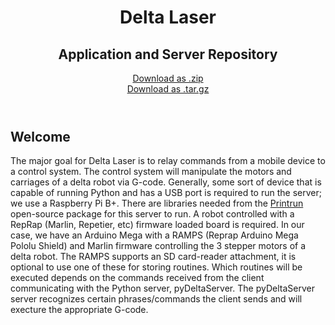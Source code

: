 <html>
<head>
<meta charset='utf-8'>
<meta http-equiv="X-UA-Compatible" content="chrome=1">
<link rel="stylesheet" type="text/css" href="https://github.com/d-mariano/DeltaControl/tree/gh-pages/stylesheets/stylesheet.css" media="screen">
<link rel="stylesheet" type="text/css" href="https://github.com/d-mariano/DeltaControl/tree/gh-pages/stylesheets/pygment_trac.css" media="screen">
<link rel="stylesheet" type="text/css" href="https://github.com/d-mariano/DeltaControl/tree/gh-pages/stylesheets/print.css" media="print">
<title>Delta Laser - Dave Mariano & Jordan Humphries</title>
</head>
<body>
<header>
<div class="container">
<h1 align="center">Delta Laser</h1>
<h2 align="center">Application and Server Repository</h2>
<section id="downloads">
<p align="center">
<a href="https://github.com/d-mariano/DeltaControl/zipball/master" class="btn">Download as .zip</a>
<br />
<a href="https://github.com/d-mariano/DeltaControl/tarball/master" class="btn">Download as .tar.gz</a>
</p>
</section>
</div>
</header>
<div class="container">
<section id="main_content">
<h2>
<a id="welcome" class="anchor" href="#welcome" aria-hidden="true"><span class="octicon octicon-link"></span></a>Welcome</h2>
<p>The major goal for Delta Laser is to relay commands from a mobile device to a control system.  The control system will manipulate the motors and carriages of a delta robot via G-code. Generally, some sort of device that is capable of running Python and has a USB port is required to run the server; we use a Raspberry Pi B+. There are libraries needed from the <a href="https://github.com/kliment/Printrun">Printrun</a> open-source package for this server to run. A robot controlled with a RepRap (Marlin, Repetier, etc) firmware loaded board is required. In our case, we have an Arduino Mega with a RAMPS (Reprap Arduino Mega Pololu Shield) and Marlin firmware controlling the 3 stepper motors of a delta robot. The RAMPS supports an SD card-reader attachment, it is optional to use one of these for storing routines. Which routines will be executed depends on the commands received from the client communicating with the Python server, pyDeltaServer. The pyDeltaServer server recognizes certain phrases/commands the client sends and will execture the appropriate G-code.</p>
</section>
</div>
</body>
</html>
